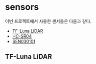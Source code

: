 # sensors
이번 프로젝트에서 사용한 센서들은 다음과 같다.
-  [TF-Luna LiDAR](#1introduction)
-  [HC-SR04](#2overview)
-  [SEN030101](#3Requirements)
## TF-Luna LiDAR
 
